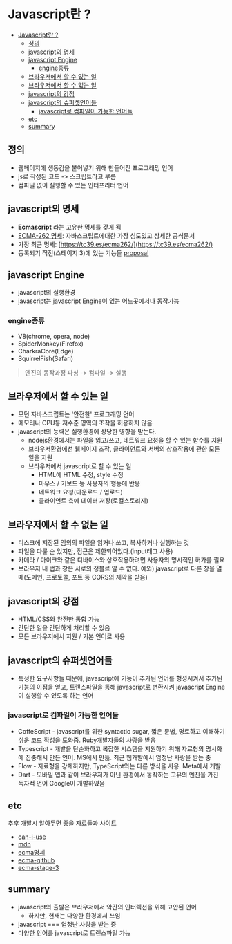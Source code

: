 # Javascript란 ?

- [Javascript란 ?](#javascript란-)
  - [정의](#정의)
  - [javascript의 명세](#javascript의-명세)
  - [javascript Engine](#javascript-engine)
    - [engine종류](#engine종류)
  - [브라우저에서 할 수 있는 일](#브라우저에서-할-수-있는-일)
  - [브라우저에서 할 수 없는 일](#브라우저에서-할-수-없는-일)
  - [javascript의 강점](#javascript의-강점)
  - [javascript의 슈퍼셋언어들](#javascript의-슈퍼셋언어들)
    - [javascript로 컴파일이 가능한 언어들](#javascript로-컴파일이-가능한-언어들)
  - [etc](#etc)
  - [summary](#summary)

## 정의

- 웹페이지에 생동감을 불어넣기 위해 만들어진 프로그래밍 언어
- js로 작성된 코드 -> 스크립트라고 부름
- 컴파일 없이 실행할 수 있는 인터프리터 언어

## javascript의 명세

- **Ecmascript** 라는 고유한 명세를 갖게 됨
- [ECMA-262 명세](https://www.ecma-international.org/about-ecma/areas-of-work/): 자바스크립트에대한 가장 심도있고 상세한 공식문서
- 가장 최근 명세: [https://tc39.es/ecma262/](https://tc39.es/ecma262/)
- 등록되기 직전(스테이지 3)에 있는 기능들 [proposal](https://github.com/tc39/proposals)

## javascript Engine

- javascript의 실행환경
- javascript는 javascript Engine이 있는 어느곳에서나 동작가능

### engine종류  

- V8(chrome, opera, node)
- SpiderMonkey(Firefox)  
- CharkraCore(Edge)
- SquirrelFish(Safari)

> 엔진의 동작과정
> 파싱 -> 컴파일 -> 실행

## 브라우저에서 할 수 있는 일

- 모던 자바스크립트는 '안전한' 프로그래밍 언어
- 메모리나 CPU등 저수준 영역의 조작을 허용하지 않음
- javascript의 능력은 실행환경에 상당한 영향을 받는다.
  - nodejs환경에서는 파일을 읽고/쓰고, 네트워크 요청을 할 수 있는 함수를 지원
  - 브라우저환경에선 웹페이지 조작, 클라이언트와 서버의 상호작용에 관한 모든 일을 지원
  - 브라우저에서 javascript로 할 수 있는 일
    - HTML에 HTML 수정, style 수정
    - 마우스 / 키보드 등 사용자의 행동에 반응
    - 네트워크 요청(다운로드 / 업로드)
    - 클라이언트 측에 데이터 저장(로컬스토리지)

## 브라우저에서 할 수 없는 일

- 디스크에 저장된 임의의 파일을 읽거나 쓰고, 복사하거나 실행하는 것
- 파일을 다룰 순 있지만, 접근은 제한되어있다.(input태그 사용)
- 카메라 / 마이크와 같은 디바이스와 상호작용하려면 사용자의 명시적인 허가를 필요
- 브라우저 내 탭과 창은 서로의 정볼르 알 수 없다. 예외) javascript로 다른 창을 열 때(도메인, 프로토콜, 포트 등 CORS의 제약을 받음)

## javascript의 강점

- HTML/CSS와 완전한 통합 가능
- 간단한 일을 간단하게 처리할 수 있음
- 모든 브라우저에서 지원 / 기본 언어로 사용

## javascript의 슈퍼셋언어들

- 특정한 요구사항들 때문에, javascript에 기능이 추가된 언어를 형성시켜서 추가된 기능의 이점을 얻고, 트랜스파일을 통해 javascript로 변환시켜 javascript Engine이 실행할 수 있도록 하는 언어

### javascript로 컴파일이 가능한 언어들

- CoffeScript - javascript를 위한 syntactic sugar, 짧은 문법, 명료하고 이해하기 쉬운 코드 작성을 도와줌. Ruby개발자들의 사랑을 받음
- Typescript - 개발을 단순화하고 복잡한 시스템을 지원하기 위해 자료형의 명시화에 집중해서 만든 언어. MS에서 만듦. 최근 웹개발에서 엄청난 사랑을 받는 중
- Flow - 자료형을 강제하지만, TypeScript와는 다른 방식을 사용. Meta에서 개발
- Dart - 모바일 앱과 같이 브라우저가 아닌 환경에서 동작하는 고유의 엔진을 가진 독자적 언어 Google이 개발하였음

## etc

추후 개발시 알아두면 좋을 자료들과 사이트

- [can-i-use](https://caniuse.com/)
- [mdn](https://developer.mozilla.org/ko/)
- [ecma명세](https://www.ecma-international.org/)
- [ecma-github](https://github.com/tc39/ecma262)
- [ecma-stage-3](https://github.com/tc39/proposals)

## summary

- javascript의 출발은 브라우저에서 약간의 인터렉션을 위해 고안된 언어
  - 하지만, 현재는 다양한 환경에서 쓰임
- javascript === 엄청난 사랑을 받는 중
- 다양한 언어를 javascript로 트랜스파일 가능
